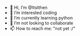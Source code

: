 - 👋 Hi, I’m @ItsIthen
- 👀 I’m interested coding
- 🌱 I’m currently learning python
- 💞️ I’m not looking to collaborate 
- 📫 How to reach me: "not yet :/"

<!---
ItsIthen/ItsIthen is a ✨ special ✨ repository because its `README.md` (this file) appears on your GitHub profile.
You can click the Preview link to take a look at your changes.
--->
